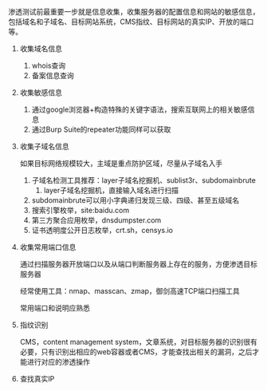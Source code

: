 渗透测试前最重要一步就是信息收集，收集服务器的配置信息和网站的敏感信息，包括域名和子域名、目标网站系统，CMS指纹、目标网站的真实IP、开放的端口等。

1. 收集域名信息

   1. whois查询
   2. 备案信息查询

2. 收集敏感信息

   1. 通过google浏览器+构造特殊的关键字语法，搜索互联网上的相关敏感信息
   2. 通过Burp Suite的repeater功能同样可以获取

3. 收集子域名信息

   如果目标网络规模较大，主域是重点防护区域，尽量从子域名入手

   1. 子域名检测工具推荐：layer子域名挖掘机、sublist3r、subdomainbrute
      1. layer子域名挖掘机，直接输入域名进行扫描
   2. subdomainbrute可以用小字典递归发现三级、四级、甚至五级域名
   3. 搜索引擎枚举，site:baidu.com
   4. 第三方聚合应用枚举，dnsdumpster.com
   5. 证书透明度公开日志枚举，crt.sh，censys.io

4. 收集常用端口信息

   通过扫描服务器开放端口以及从端口判断服务器上存在的服务，方便渗透目标服务器

   经常使用工具：nmap、masscan、zmap，御剑高速TCP端口扫描工具

   常用端口和说明应熟悉

5. 指纹识别

   CMS，content management system，文章系统，对目标服务器的识别很有必要，只有识别出相应的web容器或者CMS，才能查找出相关的漏洞，之后才能进行对应的渗透操作

6. 查找真实IP

